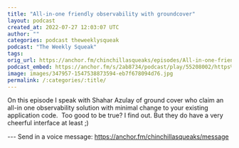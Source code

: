 ```yaml
---
title: "All-in-one friendly observability with groundcover"
layout: podcast
created_at: 2022-07-27 12:03:07 UTC
author: ""
categories: podcast theweeklysqueak
podcast: "The Weekly Squeak"
tags: 
orig_url: https://anchor.fm/chinchillasqueaks/episodes/All-in-one-friendly-observability-with-groundcover-e1ljak2
podcast_embed: https://anchor.fm/s/2ab8734/podcast/play/55208002/https%3A%2F%2Fd3ctxlq1ktw2nl.cloudfront.net%2Fstaging%2F2022-6-23%2F29b09199-bda9-f9a3-4ee5-093494db4b47.mp3
image: images/347957-1547538873594-eb7f678094d76.jpg
permalink: /:categories/:title/
---
```

On this episode I speak with Shahar Azulay of ground cover who claim an all-in one observability solution with minimal change to your existing application code. &nbsp;Too good to be true? I find out. But they do have a very cheerful interface at least ;)

--- Send in a voice message: https://anchor.fm/chinchillasqueaks/message